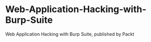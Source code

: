 


# Web-Application-Hacking-with-Burp-Suite
Web Application Hacking with Burp Suite, published by Packt
